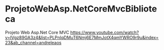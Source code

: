 # ProjetoWebAsp.NetCoreMvcBiblioteca
Projeto Web Asp.Net Core MVC
https://www.youtube.com/watch?v=IVgz89GA3z4&list=PLPnIqDMuT6Nmj6E7MmJotX4qmYWRO9r9u&index=23&ab_channel=andreleaos